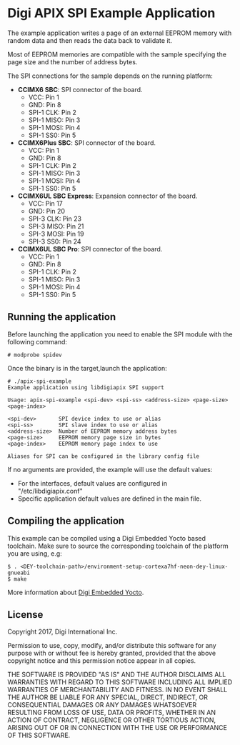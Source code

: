 Digi APIX SPI Example Application
==================================
The example application writes a page of an external EEPROM memory with random
data and then reads the data back to validate it.

Most of EEPROM memories are compatible with the sample specifying the page size and
the number of address bytes.

The SPI connections for the sample depends on the running platform:
 - **CCIMX6 SBC**: SPI connector of the board.
    - VCC: Pin 1
    - GND: Pin 8
    - SPI-1 CLK: Pin 2
    - SPI-1 MISO: Pin 3
    - SPI-1 MOSI: Pin 4
    - SPI-1 SS0: Pin 5
 - **CCIMX6Plus SBC**: SPI connector of the board.
    - VCC: Pin 1
    - GND: Pin 8
    - SPI-1 CLK: Pin 2
    - SPI-1 MISO: Pin 3
    - SPI-1 MOSI: Pin 4
    - SPI-1 SS0: Pin 5
 - **CCIMX6UL SBC Express**: Expansion connector of the board.
    - VCC: Pin 17
    - GND: Pin 20
    - SPI-3 CLK: Pin 23
    - SPI-3 MISO: Pin 21
    - SPI-3 MOSI: Pin 19
    - SPI-3 SS0: Pin 24
 - **CCIMX6UL SBC Pro**: SPI connector of the board.
    - VCC: Pin 1
    - GND: Pin 8
    - SPI-1 CLK: Pin 2
    - SPI-1 MISO: Pin 3
    - SPI-1 MOSI: Pin 4
    - SPI-1 SS0: Pin 5

Running the application
-----------------------
Before launching the application you need to enable the SPI module with the
following command:

```
# modprobe spidev
```
Once the binary is in the target,launch the application:

```
# ./apix-spi-example
Example application using libdigiapix SPI support

Usage: apix-spi-example <spi-dev> <spi-ss> <address-size> <page-size> <page-index>

<spi-dev>       SPI device index to use or alias
<spi-ss>        SPI slave index to use or alias
<address-size>  Number of EEPROM memory address bytes
<page-size>     EEPROM memory page size in bytes
<page-index>    EEPROM memory page index to use

Aliases for SPI can be configured in the library config file
```
If no arguments are provided, the example will use the default values:
 - For the interfaces, default values are configured in "/etc/libdigiapix.conf"
 - Specific application default values are defined in the main file.

Compiling the application
-------------------------
This example can be compiled using a Digi Embedded Yocto based toolchain. Make
sure to source the corresponding toolchain of the platform you are using, e.g:

```
$ . <DEY-toolchain-path>/environment-setup-cortexa7hf-neon-dey-linux-gnueabi
$ make
```

More information about [Digi Embedded Yocto](https://github.com/digi-embedded/meta-digi).

License
-------
Copyright 2017, Digi International Inc.

Permission to use, copy, modify, and/or distribute this software for any purpose
with or without fee is hereby granted, provided that the above copyright notice
and this permission notice appear in all copies.

THE SOFTWARE IS PROVIDED "AS IS" AND THE AUTHOR DISCLAIMS ALL WARRANTIES WITH
REGARD TO THIS SOFTWARE INCLUDING ALL IMPLIED WARRANTIES OF MERCHANTABILITY AND
FITNESS. IN NO EVENT SHALL THE AUTHOR BE LIABLE FOR ANY SPECIAL, DIRECT,
INDIRECT, OR CONSEQUENTIAL DAMAGES OR ANY DAMAGES WHATSOEVER RESULTING FROM LOSS
OF USE, DATA OR PROFITS, WHETHER IN AN ACTION OF CONTRACT, NEGLIGENCE OR OTHER
TORTIOUS ACTION, ARISING OUT OF OR IN CONNECTION WITH THE USE OR PERFORMANCE OF
THIS SOFTWARE.
